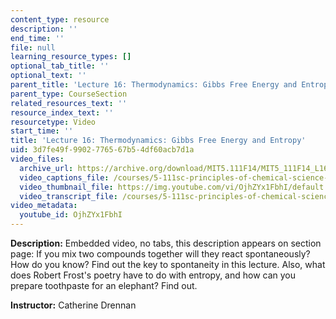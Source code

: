 ```yaml
---
content_type: resource
description: ''
end_time: ''
file: null
learning_resource_types: []
optional_tab_title: ''
optional_text: ''
parent_title: 'Lecture 16: Thermodynamics: Gibbs Free Energy and Entropy'
parent_type: CourseSection
related_resources_text: ''
resource_index_text: ''
resourcetype: Video
start_time: ''
title: 'Lecture 16: Thermodynamics: Gibbs Free Energy and Entropy'
uid: 3d7fe49f-9902-7765-67b5-4df60acb7d1a
video_files:
  archive_url: https://archive.org/download/MIT5.111F14/MIT5_111F14_L16_300k.mp4
  video_captions_file: /courses/5-111sc-principles-of-chemical-science-fall-2014/4c36cf4abb6e51278f23fb3928fe158b_OjhZYx1FbhI.vtt
  video_thumbnail_file: https://img.youtube.com/vi/OjhZYx1FbhI/default.jpg
  video_transcript_file: /courses/5-111sc-principles-of-chemical-science-fall-2014/77f3a69a972dda3ccf1d2f9532721997_OjhZYx1FbhI.pdf
video_metadata:
  youtube_id: OjhZYx1FbhI
---
```


**Description:** Embedded video, no tabs, this description appears on section page: If you mix two compounds together will they react spontaneously? How do you know? Find out the key to spontaneity in this lecture. Also, what does Robert Frost's poetry have to do with entropy, and how can you prepare toothpaste for an elephant? Find out.

**Instructor:** Catherine Drennan